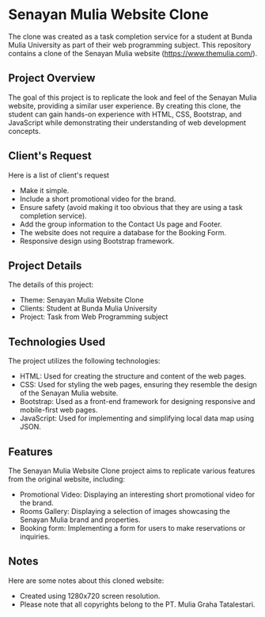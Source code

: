 # Senayan Mulia Website Clone
The clone was created as a task completion service for a student at Bunda Mulia University as part of their web programming subject.
This repository contains a clone of the Senayan Mulia website (https://www.themulia.com/).

## Project Overview
The goal of this project is to replicate the look and feel of the Senayan Mulia website, providing a similar user experience. By creating this clone, the student can gain hands-on experience with HTML, CSS, Bootstrap, and JavaScript while demonstrating their understanding of web development concepts.

## Client's Request
Here is a list of client's request
- Make it simple.
- Include a short promotional video for the brand.
- Ensure safety (avoid making it too obvious that they are using a task completion service).
- Add the group information to the Contact Us page and Footer.
- The website does not require a database for the Booking Form.
- Responsive design using Bootstrap framework.

## Project Details
The details of this project:
- Theme: Senayan Mulia Website Clone
- Clients: Student at Bunda Mulia University
- Project: Task from Web Programming subject

## Technologies Used
The project utilizes the following technologies:
- HTML: Used for creating the structure and content of the web pages.
- CSS: Used for styling the web pages, ensuring they resemble the design of the Senayan Mulia website.
- Bootstrap: Used as a front-end framework for designing responsive and mobile-first web pages.
- JavaScript: Used for implementing and simplifying local data map using JSON.

## Features
The Senayan Mulia Website Clone project aims to replicate various features from the original website, including:
- Promotional Video: Displaying an interesting short promotional video for the brand.
- Rooms Gallery: Displaying a selection of images showcasing the Senayan Mulia brand and properties.
- Booking form: Implementing a form for users to make reservations or inquiries.

## Notes
Here are some notes about this cloned website:
- Created using 1280x720 screen resolution.
- Please note that all copyrights belong to the PT. Mulia Graha Tatalestari.
